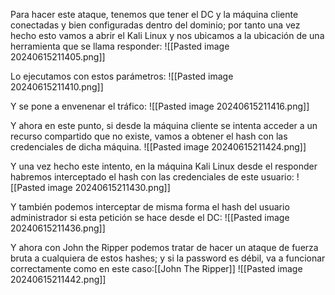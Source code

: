 Para hacer este ataque, tenemos que tener el DC y la máquina cliente conectadas y bien configuradas dentro del dominio; por tanto una vez hecho esto vamos a abrir el Kali Linux y nos ubicamos a la ubicación de una herramienta que se llama responder:
![[Pasted image 20240615211405.png]]

Lo ejecutamos con estos parámetros:
![[Pasted image 20240615211410.png]]

Y se pone a envenenar el tráfico:
![[Pasted image 20240615211416.png]]

Y ahora en este punto, si desde la máquina cliente se intenta acceder a un recurso compartido que no existe, vamos a obtener el hash con las credenciales de dicha máquina.
![[Pasted image 20240615211424.png]]

Y una vez hecho este intento, en la máquina Kali Linux desde el responder habremos interceptado el hash con las credenciales de este usuario:
![[Pasted image 20240615211430.png]]

Y también podemos interceptar de misma forma el hash del usuario administrador si esta petición se hace desde el DC:
![[Pasted image 20240615211436.png]]

Y ahora con John the Ripper podemos tratar de hacer un ataque de fuerza bruta a cualquiera de estos hashes; y si la password es débil, va a funcionar correctamente como en este caso:[[John The Ripper]]
![[Pasted image 20240615211442.png]]

